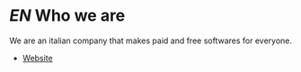 # _EN_ Who we are
We are an italian company that makes paid and free softwares for everyone.
- [Website](https://onlysoftwares.tech)
